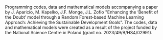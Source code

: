 Programming codes, data and mathematical models accompanying a paper by J. Aparicio, M. Kapelko, J.F. Monge, J.L. Zofio "Enhancing the ‘Benefit of the Doubt’ model through a Random Forest-based Machine Learning Approach: Achieving the Sustainable Development Goals". The codes, data and mathematical models were created as a result of the project funded by the National Science Centre in Poland (grant no. 2023/49/B/HS4/02991).
